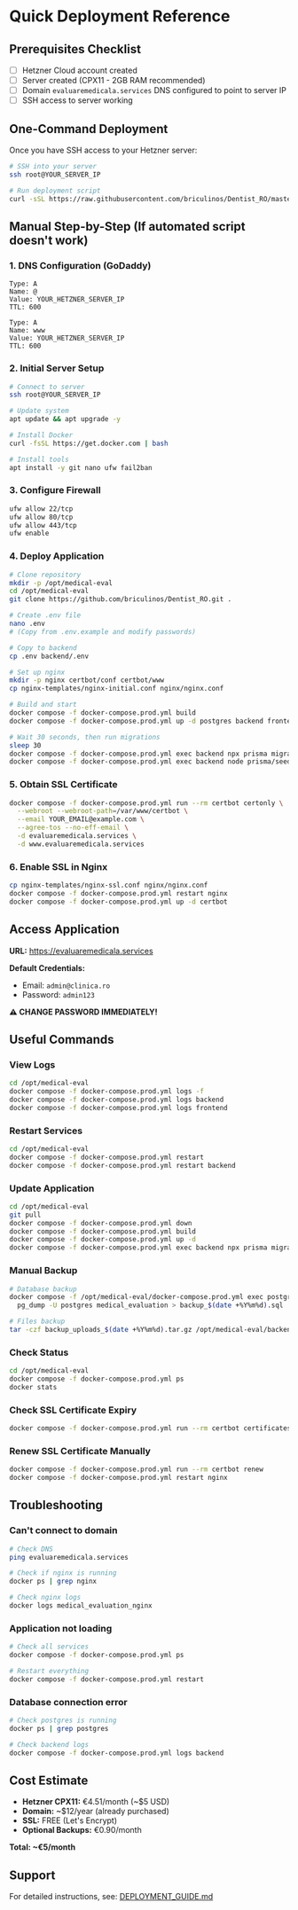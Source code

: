 # Quick Deployment Reference

## Prerequisites Checklist
- [ ] Hetzner Cloud account created
- [ ] Server created (CPX11 - 2GB RAM recommended)
- [ ] Domain `evaluaremedicala.services` DNS configured to point to server IP
- [ ] SSH access to server working

## One-Command Deployment

Once you have SSH access to your Hetzner server:

```bash
# SSH into your server
ssh root@YOUR_SERVER_IP

# Run deployment script
curl -sSL https://raw.githubusercontent.com/briculinos/Dentist_RO/master/deploy.sh | bash
```

## Manual Step-by-Step (If automated script doesn't work)

### 1. DNS Configuration (GoDaddy)
```
Type: A
Name: @
Value: YOUR_HETZNER_SERVER_IP
TTL: 600

Type: A
Name: www
Value: YOUR_HETZNER_SERVER_IP
TTL: 600
```

### 2. Initial Server Setup
```bash
# Connect to server
ssh root@YOUR_SERVER_IP

# Update system
apt update && apt upgrade -y

# Install Docker
curl -fsSL https://get.docker.com | bash

# Install tools
apt install -y git nano ufw fail2ban
```

### 3. Configure Firewall
```bash
ufw allow 22/tcp
ufw allow 80/tcp
ufw allow 443/tcp
ufw enable
```

### 4. Deploy Application
```bash
# Clone repository
mkdir -p /opt/medical-eval
cd /opt/medical-eval
git clone https://github.com/briculinos/Dentist_RO.git .

# Create .env file
nano .env
# (Copy from .env.example and modify passwords)

# Copy to backend
cp .env backend/.env

# Set up nginx
mkdir -p nginx certbot/conf certbot/www
cp nginx-templates/nginx-initial.conf nginx/nginx.conf

# Build and start
docker compose -f docker-compose.prod.yml build
docker compose -f docker-compose.prod.yml up -d postgres backend frontend nginx

# Wait 30 seconds, then run migrations
sleep 30
docker compose -f docker-compose.prod.yml exec backend npx prisma migrate deploy
docker compose -f docker-compose.prod.yml exec backend node prisma/seed.js
```

### 5. Obtain SSL Certificate
```bash
docker compose -f docker-compose.prod.yml run --rm certbot certonly \
  --webroot --webroot-path=/var/www/certbot \
  --email YOUR_EMAIL@example.com \
  --agree-tos --no-eff-email \
  -d evaluaremedicala.services \
  -d www.evaluaremedicala.services
```

### 6. Enable SSL in Nginx
```bash
cp nginx-templates/nginx-ssl.conf nginx/nginx.conf
docker compose -f docker-compose.prod.yml restart nginx
docker compose -f docker-compose.prod.yml up -d certbot
```

## Access Application

**URL:** https://evaluaremedicala.services

**Default Credentials:**
- Email: `admin@clinica.ro`
- Password: `admin123`

**⚠️ CHANGE PASSWORD IMMEDIATELY!**

## Useful Commands

### View Logs
```bash
cd /opt/medical-eval
docker compose -f docker-compose.prod.yml logs -f
docker compose -f docker-compose.prod.yml logs backend
docker compose -f docker-compose.prod.yml logs frontend
```

### Restart Services
```bash
cd /opt/medical-eval
docker compose -f docker-compose.prod.yml restart
docker compose -f docker-compose.prod.yml restart backend
```

### Update Application
```bash
cd /opt/medical-eval
git pull
docker compose -f docker-compose.prod.yml down
docker compose -f docker-compose.prod.yml build
docker compose -f docker-compose.prod.yml up -d
docker compose -f docker-compose.prod.yml exec backend npx prisma migrate deploy
```

### Manual Backup
```bash
# Database backup
docker compose -f /opt/medical-eval/docker-compose.prod.yml exec postgres \
  pg_dump -U postgres medical_evaluation > backup_$(date +%Y%m%d).sql

# Files backup
tar -czf backup_uploads_$(date +%Y%m%d).tar.gz /opt/medical-eval/backend/uploads
```

### Check Status
```bash
cd /opt/medical-eval
docker compose -f docker-compose.prod.yml ps
docker stats
```

### Check SSL Certificate Expiry
```bash
docker compose -f docker-compose.prod.yml run --rm certbot certificates
```

### Renew SSL Certificate Manually
```bash
docker compose -f docker-compose.prod.yml run --rm certbot renew
docker compose -f docker-compose.prod.yml restart nginx
```

## Troubleshooting

### Can't connect to domain
```bash
# Check DNS
ping evaluaremedicala.services

# Check if nginx is running
docker ps | grep nginx

# Check nginx logs
docker logs medical_evaluation_nginx
```

### Application not loading
```bash
# Check all services
docker compose -f docker-compose.prod.yml ps

# Restart everything
docker compose -f docker-compose.prod.yml restart
```

### Database connection error
```bash
# Check postgres is running
docker ps | grep postgres

# Check backend logs
docker compose -f docker-compose.prod.yml logs backend
```

## Cost Estimate

- **Hetzner CPX11:** €4.51/month (~$5 USD)
- **Domain:** ~$12/year (already purchased)
- **SSL:** FREE (Let's Encrypt)
- **Optional Backups:** €0.90/month

**Total: ~€5/month**

## Support

For detailed instructions, see: [DEPLOYMENT_GUIDE.md](DEPLOYMENT_GUIDE.md)
